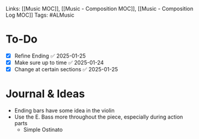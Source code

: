 Links: [[Music MOC]], [[Music - Composition MOC]], [[Music - Composition Log MOC]]
Tags: #ALMusic 
# To-Do
- [x] Refine Ending ✅ 2025-01-25
- [x] Make sure up to time ✅ 2025-01-24
- [x] Change at certain sections ✅ 2025-01-25
# Journal & Ideas
- Ending bars have some idea in the violin
- Use the E. Bass more throughout the piece, especially during action parts
	- Simple Ostinato
